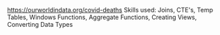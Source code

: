 https://ourworldindata.org/covid-deaths
Skills used: Joins, CTE's, Temp Tables, Windows Functions, Aggregate Functions, Creating Views, Converting Data Types
